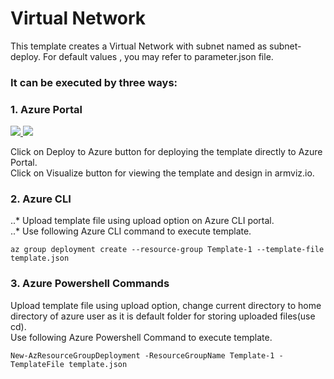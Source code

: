 # Virtual Network 
This template creates a Virtual Network with subnet named as subnet-deploy.
For default values , you may refer to parameter.json file.

### It can be executed by three ways:

### 1. Azure Portal 

<a href="https://portal.azure.com/#create/Microsoft.Template/uri/https%3A%2F%2Fraw.githubusercontent.com%2Friyaagrahari%2FAzure-Templates%2Fmaster%2FVNet_Template%2Ftemplate.json" target="_blank">
    <img src="http://azuredeploy.net/deploybutton.png"/>
</a>
<a href="http://armviz.io/#/?load=https%3A%2F%2Fraw.githubusercontent.com%2Friyaagrahari%2FAzure-Templates%2Fmaster%2FVNet_Template%2Ftemplate.json" target="_blank">
    <img src="http://armviz.io/visualizebutton.png"/>
</a>

Click on Deploy to Azure button for deploying the template directly to Azure Portal.<br/>
Click on Visualize button for viewing the template and design in armviz.io.<br />

### 2. Azure CLI 

..* Upload template file using upload option on Azure CLI portal.<br />
..* Use following Azure CLI command to execute template.

`az group deployment create --resource-group Template-1 --template-file template.json`

### 3. Azure Powershell Commands

Upload template file using upload option, change current directory to home directory of azure user as it is default folder for storing uploaded files(use cd).<br />
Use following Azure Powershell Command to execute template.

`New-AzResourceGroupDeployment -ResourceGroupName Template-1 -TemplateFile template.json`

